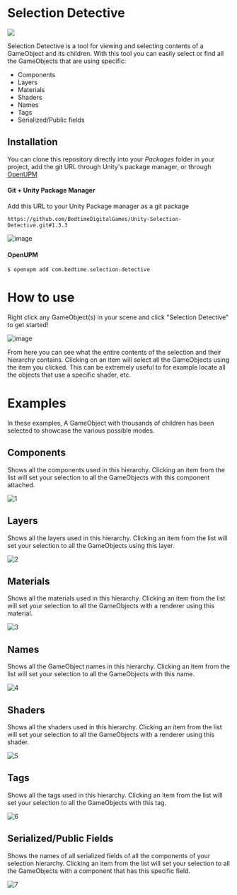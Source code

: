 # Selection Detective
<a href="https://openupm.com/packages/com.bedtime.selection-detective/">
  <img src="https://img.shields.io/npm/v/com.bedtime.selection-detective?label=openupm&amp;registry_uri=https://package.openupm.com" />
</a>

Selection Detective is a tool for viewing and selecting contents of a GameObject and its children.
With this tool you can easily select or find all the GameObjects that are using specific:
- Components 
- Layers
- Materials
- Shaders
- Names
- Tags
- Serialized/Public fields

## Installation
You can clone this repository directly into your *Packages* folder in your project, add the git URL through Unity's package manager, or through [OpenUPM](https://openupm.com/)
#### Git + Unity Package Manager
Add this URL to your Unity Package manager as a git package

```https://github.com/BedtimeDigitalGames/Unity-Selection-Detective.git#1.3.3``` 

![image](https://user-images.githubusercontent.com/104233613/164909451-0ca62c24-0106-463b-9c4b-e7fbcd6409ad.png)

#### OpenUPM
```$ openupm add com.bedtime.selection-detective```

# How to use
Right click any GameObject(s) in your scene and click "Selection Detective" to get started!

![image](https://user-images.githubusercontent.com/104233613/164817137-6e644652-dae8-4fc7-ae00-031e36da22a2.png)

From here you can see what the entire contents of the selection and their hierarchy contains. 
Clicking on an item will select all the GameObjects using the item you clicked.
This can be extremely useful to for example locate all the objects that use a specific shader, etc.

# Examples
In these examples, A GameObject with thousands of children has been selected to showcase the various possible modes.

## Components
Shows all the components used in this hierarchy. 
Clicking an item from the list will set your selection to all the GameObjects with this component attached.

![1](https://user-images.githubusercontent.com/104233613/164816360-b4239657-6dfb-43b2-a59b-08dd854cd574.png)

## Layers
Shows all the layers used in this hierarchy. 
Clicking an item from the list will set your selection to all the GameObjects using this layer.

![2](https://user-images.githubusercontent.com/104233613/164816362-d473f8a2-b695-4bcf-b013-fd0e39ba8945.png)

## Materials
Shows all the materials used in this hierarchy. 
Clicking an item from the list will set your selection to all the GameObjects with a renderer using this material.

![3](https://user-images.githubusercontent.com/104233613/164816363-8b8def56-f5dc-43ad-b34b-d48ab3db3e1e.png)

## Names
Shows all the GameObject names in this hierarchy. 
Clicking an item from the list will set your selection to all the GameObjects with this name.

![4](https://user-images.githubusercontent.com/104233613/164816364-e58a8fec-dac5-47e3-ae8e-87b956655e6a.png)

## Shaders
Shows all the shaders used in this hierarchy. 
Clicking an item from the list will set your selection to all the GameObjects with a renderer using this shader.

![5](https://user-images.githubusercontent.com/104233613/164816365-5158cfbb-2dbf-43b6-ad80-054840a6a86d.png)

## Tags
Shows all the tags used in this hierarchy. 
Clicking an item from the list will set your selection to all the GameObjects with this tag.

![6](https://user-images.githubusercontent.com/104233613/164816367-921f1f02-1714-4c20-b518-f14d4a652986.png)

## Serialized/Public Fields
Shows the names of all serialized fields of all the components of your selection hierarchy. 
Clicking an item from the list will set your selection to all the GameObjects with a component that has this specific field.

![7](https://user-images.githubusercontent.com/104233613/164816368-a8fb28cc-8a68-47fa-ba2f-b821814aea3f.png)


